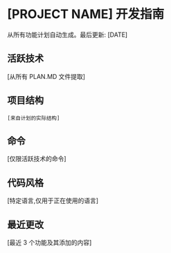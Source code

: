 # [PROJECT NAME] 开发指南

从所有功能计划自动生成。最后更新: [DATE]

## 活跃技术
[从所有 PLAN.MD 文件提取]

## 项目结构
```
[来自计划的实际结构]
```

## 命令
[仅限活跃技术的命令]

## 代码风格
[特定语言,仅用于正在使用的语言]

## 最近更改
[最近 3 个功能及其添加的内容]

<!-- 手动添加开始 -->
<!-- 手动添加结束 -->